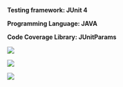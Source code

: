 **Testing framework: JUnit 4**

**Programming Language: JAVA**

**Code Coverage Library: JUnitParams**

![](https://i.imgur.com/m6gR1UZ.png)

![](https://i.imgur.com/AKxN2Zh.png)

![](https://i.imgur.com/UJiLd9L.png)
